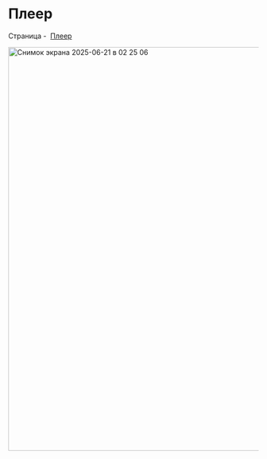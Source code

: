 # Плеер

Страница -  [Плеер](https://t1moooon.github.io/video-player/)

<img width="812" alt="Снимок экрана 2025-06-21 в 02 25 06" src="https://github.com/user-attachments/assets/617e1f92-2b48-42da-a359-c143e4790073" />
